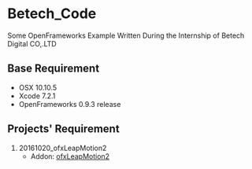 # Betech_Code

Some OpenFrameworks Example Written During the Internship of Betech Digital CO,.LTD

## Base Requirement

* OSX 10.10.5
* Xcode 7.2.1
* OpenFrameworks 0.9.3 release

## Projects' Requirement

1. 20161020_ofxLeapMotion2
    * Addon: [ofxLeapMotion2](https://github.com/genekogan/ofxLeapMotion2)

